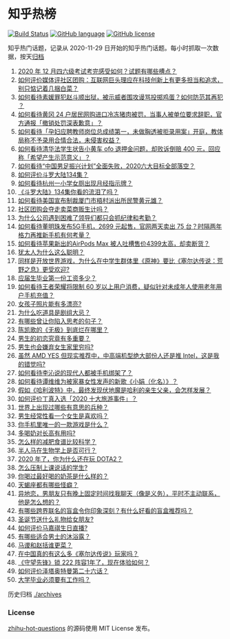 # 知乎热榜
[![Build Status](https://github.com/ToWeLong/zhihu-hot-questions/workflows/CI/badge.svg)](https://github.com/ToWeLong/zhihu-hot-questions/actions)
[![GitHub language](https://img.shields.io/badge/language-golang-orange.svg)](https://golang.org/)
[![GitHub license](https://img.shields.io/github/license/ToWeLong/zhihu-hot-questions)](https://github.com/ToWeLong/zhihu-hot-questions/blob/main/LICENSE)

知乎热门话题，记录从 2020-11-29 日开始的知乎热门话题。每小时抓取一次数据，按天[归档](./archives)

<!-- BEGIN -->

1. [2020 年 12 月四六级考试考完感受如何？试题有哪些槽点？](https://www.zhihu.com/question/434463391)
1. [如何评价媒体评社区团购：互联网巨头理应在科技创新上有更多担当和追求，别只惦记着几捆白菜？](https://www.zhihu.com/question/434417447)
1. [如何看待素媛罪犯赵斗顺出狱，被示威者围攻谩骂投掷鸡蛋？如何防范其再犯 ？](https://www.zhihu.com/question/434463282)
1. [如何看待黄冈 24 户居民网购进口冷冻猪肉被罚，当事人被单位要求辞职，官方通报「撤销处罚深表歉意」？](https://www.zhihu.com/question/434428147)
1. [如何看待「孕妇应聘教师岗位总成绩第一，未做胸透被拒录用案」开庭，教体局称不予录用合情合法，未侵害权益？](https://www.zhihu.com/question/434376977)
1. [如何看待清华法学生状告小黄车 ofo 退押金问题，却败诉倒赔 400 元，回应称「希望产生示范意义」？](https://www.zhihu.com/question/434207689)
1. [如何看待“中国男足振兴计划”全面失败，2020六大目标全部落空？](https://www.zhihu.com/question/434286196)
1. [如何评价斗罗大陆134集？](https://www.zhihu.com/question/433566197)
1. [如何看待杭州一小学女厕出现月经指示牌？](https://www.zhihu.com/question/434355875)
1. [《斗罗大陆》134集你看的流泪了吗？](https://www.zhihu.com/question/434465046)
1. [如何看待美国宣布制裁厦门市梧村派出所民警黄元雄？](https://www.zhihu.com/question/434376954)
1. [社区团购会夺走卖菜商贩生计吗？](https://www.zhihu.com/question/432629894)
1. [为什么公司遇到困难了领导们都只会抓纪律和考勤？](https://www.zhihu.com/question/432303634)
1. [如何看待董明珠发布5G手机，2699 元起售，官网两天卖出 75 台？时隔两年格力再推新手机有何考量？](https://www.zhihu.com/question/434021475)
1. [如何看待苹果新出的AirPods Max 被人吐槽售价4399太高，却卖断货？](https://www.zhihu.com/question/433995186)
1. [犹太人为什么这么聪明？](https://www.zhihu.com/question/19597316)
1. [同样是开放世界游戏，为什么在中学生群体里《原神》要比《塞尔达传说：荒野之息》更受欢迎?](https://www.zhihu.com/question/431797416)
1. [应届生毕业第一份工资多少？](https://www.zhihu.com/question/344657217)
1. [如何看待王者荣耀将限制 60 岁以上用户消费，疑似针对未成年人使用老年用户手机充值？](https://www.zhihu.com/question/434375221)
1. [女孩子照片能有多漂亮?](https://www.zhihu.com/question/326533306)
1. [为什么吃道具是剧组大忌？](https://www.zhihu.com/question/47907880)
1. [有哪些曾让你陷入思考的句子？](https://www.zhihu.com/question/338870824)
1. [陈凯歌的《无极》到底烂在哪里？](https://www.zhihu.com/question/20702665)
1. [男生的初恋究竟有多重要？](https://www.zhihu.com/question/284422641)
1. [男生也会嫌弃女生家里穷吗?](https://www.zhihu.com/question/372689929)
1. [虽然 AMD YES 但现实推荐中，中高端机型绝大部份人还是推 Intel，这是我的错觉吗?](https://www.zhihu.com/question/433988855)
1. [如何看待李沁说的现代人都被手机绑架了？](https://www.zhihu.com/question/434357103)
1. [如何看待谭维维为被家暴女性发声的新歌《小娟（化名）》？](https://www.zhihu.com/question/434386197)
1. [假如《哈利波特》中，最终发现伏地魔是哈利的亲生父亲，会怎样发展？](https://www.zhihu.com/question/433010436)
1. [如何评价丁真入选「2020 十大旅游事件」？](https://www.zhihu.com/question/432865302)
1. [世界上出现过哪些有意思的兵种？](https://www.zhihu.com/question/419256945)
1. [男生经常性看一个女生是喜欢吗？](https://www.zhihu.com/question/430158905)
1. [你手机里唯一的一款游戏是什么？](https://www.zhihu.com/question/430068341)
1. [多喝奶对长高有用吗?](https://www.zhihu.com/question/426002620)
1. [怎么样的减肥食谱比较科学？](https://www.zhihu.com/question/19907598)
1. [半人马在生物学上是否可行？](https://www.zhihu.com/question/427605771)
1. [2020 年了，你为什么还在玩 DOTA2？](https://www.zhihu.com/question/432840397)
1. [怎么压制上课说话的学生?](https://www.zhihu.com/question/422882343)
1. [你喝过最好喝的奶茶是什么样的？](https://www.zhihu.com/question/324665833)
1. [天蝎座都有哪些怪癖？](https://www.zhihu.com/question/343302007)
1. [异地恋，男朋友只有晚上固定时间找我聊天（像是义务），平时不主动联系，他是怎么想的？](https://www.zhihu.com/question/41944606)
1. [有哪些跨界联名的盲盒令你印象深刻？有什么好看的盲盒推荐吗？](https://www.zhihu.com/question/433766324)
1. [圣诞节送什么礼物给女朋友?](https://www.zhihu.com/question/361215733)
1. [如何评价马嘉祺生日直播?](https://www.zhihu.com/question/434438599)
1. [有哪些适合男士的沐浴露？](https://www.zhihu.com/question/20176448)
1. [马谡和赵括谁更菜？](https://www.zhihu.com/question/392845970)
1. [在中国真的有这么多《塞尔达传说》玩家吗？](https://www.zhihu.com/question/421992424)
1. [《守望先锋》锁 222 阵容1年了，现在体验如何？](https://www.zhihu.com/question/432735232)
1. [如何评价泽塔奥特曼第二十六话？](https://www.zhihu.com/question/434459478)
1. [大学毕业必须要有工作吗？](https://www.zhihu.com/question/433356409)

<!-- END -->

历史归档 [./archives](./archives)


### License
[zhihu-hot-questions](https://github.com/towelong/zhihu-hot-questions) 的源码使用 MIT License 发布。